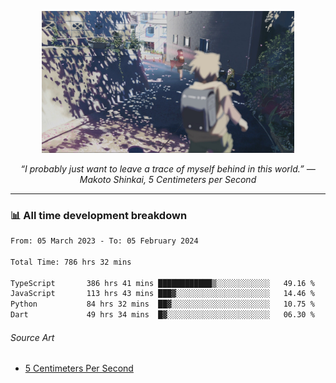 <p align="center"><img src="asset/header.jpg" width="80%"/></p>
<p align="center"><i>“I probably just want to leave a trace of myself behind in this world.” ― Makoto Shinkai, 5 Centimeters per Second</i></p>

---
<!--
<details>
  <summary>📃 My Resume</summary>

### Education

- 📖 **Computer Science**\
📆 10/2021 - present\
📍 **Thang Long University** - Hoang Mai, Hanoi, Vietnam

### Experience

<img align="right" src="https://img.shields.io/badge/Figma-F24E1E?style=flat&logo=figma&logoColor=white"/>
<img align="right" src="https://img.shields.io/badge/node.js-6DA55F?style=flat&logo=node.js&logoColor=white"/>
<img align="right" src="https://img.shields.io/badge/Next.js-black?style=flat&logo=next.js&logoColor=white"/>
<img align="right" src="https://img.shields.io/badge/TypeScript-007ACC?style=flat&logo=typescript&logoColor=white"/>


- 👨‍💻 **Frontend Web Intern**\
📆 07/2023 - present\
📍 **MQ ICT Solutions** - Hoang Mai, Hanoi, Vietnam
</details> 
-->

### 📊 All time development breakdown

<!--START_SECTION:waka-->

```txt
From: 05 March 2023 - To: 05 February 2024

Total Time: 786 hrs 32 mins

TypeScript       386 hrs 41 mins ████████████▒░░░░░░░░░░░░   49.16 %
JavaScript       113 hrs 43 mins ███▓░░░░░░░░░░░░░░░░░░░░░   14.46 %
Python           84 hrs 32 mins  ██▓░░░░░░░░░░░░░░░░░░░░░░   10.75 %
Dart             49 hrs 34 mins  █▓░░░░░░░░░░░░░░░░░░░░░░░   06.30 %
```

<!--END_SECTION:waka-->

###### Source Art

-  [5 Centimeters Per Second](https://wallhaven.cc/w/nrowq1)

